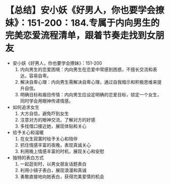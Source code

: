 # 【总结】安小妖《好男人，你也要学会撩妹》：151-200：184.专属于内向男生的完美恋爱流程清单，跟着节奏走找到女朋友

-   安小妖《好男人，你也要学会撩妹》：151-200
    1.  内向男生的恋爱困境：内向男生在恋爱中常感到困惑，不擅长交流和表达，容易自卑。
    2.  解决自卑心理：内向男生需解决自卑心理，通过自我暗示和积极思维来提升自信。
    3.  明确目标和眉目传情：内向男生应设定明确的恋爱目标，锁定一个女生，同时学会用眼神传递情感。
-   如何追求女生
    1.  大方自信，避免吓到女生
    2.  注意对方的眼神交流，了解对方的好感
    3.  多找借口接近她，展现体贴和关心
-   给予关心和温暖
    1.  在女生寂寞时给予关心和陪伴
    2.  抓住情感丰富的夜晚，表现真诚关心
    3.  利用晚上情感丰富的时机，展现关心和安慰
-   独特的表白方式
    1.  一起逛街时，以男女朋友话题表白
    2.  利用小镜子表白，展现浪漫和真诚
    3.  勇敢直接地向她表白，获得完美爱情的机会
